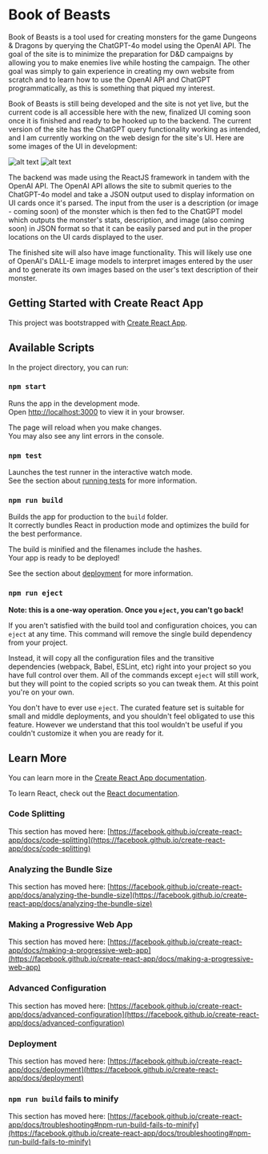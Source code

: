 # Book of Beasts
Book of Beasts is a tool used for creating monsters for the game Dungeons & Dragons by querying the ChatGPT-4o model using the OpenAI API. The goal of the site is to minimize the preparation for D&D campaigns by allowing you to make enemies live while hosting the campaign. The other goal was simply to gain experience in creating my own website from scratch and to learn how to use the OpenAI API and ChatGPT programmatically, as this is something that piqued my interest.

Book of Beasts is still being developed and the site is not yet live, but the current code is all accessible here with the new, finalized UI coming soon once it is finished and ready to be hooked up to the backend. The current version of the site has the ChatGPT query functionality working as intended, and I am currently working on the web design for the site's UI. Here are some images of the UI in development:

![alt text](https://github.com/djkraft16/book_of_beasts/blob/master/Desktop.png?raw=true) ![alt text](https://github.com/djkraft16/book_of_beasts/blob/master/Phone.png?raw=true)

The backend was made using the ReactJS framework in tandem with the OpenAI API. The OpenAI API allows the site to submit queries to the ChatGPT-4o model and take a JSON output used to display information on UI cards once it's parsed. The input from the user is a description (or image - coming soon) of the monster which is then fed to the ChatGPT model which outputs the monster's stats, description, and image (also coming soon) in JSON format so that it can be easily parsed and put in the proper locations on the UI cards displayed to the user.

The finished site will also have image functionality. This will likely use one of OpenAI's DALL-E image models to interpret images entered by the user and to generate its own images based on the user's text description of their monster.

## Getting Started with Create React App

This project was bootstrapped with [Create React App](https://github.com/facebook/create-react-app).

## Available Scripts

In the project directory, you can run:

### `npm start`

Runs the app in the development mode.\
Open [http://localhost:3000](http://localhost:3000) to view it in your browser.

The page will reload when you make changes.\
You may also see any lint errors in the console.

### `npm test`

Launches the test runner in the interactive watch mode.\
See the section about [running tests](https://facebook.github.io/create-react-app/docs/running-tests) for more information.

### `npm run build`

Builds the app for production to the `build` folder.\
It correctly bundles React in production mode and optimizes the build for the best performance.

The build is minified and the filenames include the hashes.\
Your app is ready to be deployed!

See the section about [deployment](https://facebook.github.io/create-react-app/docs/deployment) for more information.

### `npm run eject`

**Note: this is a one-way operation. Once you `eject`, you can't go back!**

If you aren't satisfied with the build tool and configuration choices, you can `eject` at any time. This command will remove the single build dependency from your project.

Instead, it will copy all the configuration files and the transitive dependencies (webpack, Babel, ESLint, etc) right into your project so you have full control over them. All of the commands except `eject` will still work, but they will point to the copied scripts so you can tweak them. At this point you're on your own.

You don't have to ever use `eject`. The curated feature set is suitable for small and middle deployments, and you shouldn't feel obligated to use this feature. However we understand that this tool wouldn't be useful if you couldn't customize it when you are ready for it.

## Learn More

You can learn more in the [Create React App documentation](https://facebook.github.io/create-react-app/docs/getting-started).

To learn React, check out the [React documentation](https://reactjs.org/).

### Code Splitting

This section has moved here: [https://facebook.github.io/create-react-app/docs/code-splitting](https://facebook.github.io/create-react-app/docs/code-splitting)

### Analyzing the Bundle Size

This section has moved here: [https://facebook.github.io/create-react-app/docs/analyzing-the-bundle-size](https://facebook.github.io/create-react-app/docs/analyzing-the-bundle-size)

### Making a Progressive Web App

This section has moved here: [https://facebook.github.io/create-react-app/docs/making-a-progressive-web-app](https://facebook.github.io/create-react-app/docs/making-a-progressive-web-app)

### Advanced Configuration

This section has moved here: [https://facebook.github.io/create-react-app/docs/advanced-configuration](https://facebook.github.io/create-react-app/docs/advanced-configuration)

### Deployment

This section has moved here: [https://facebook.github.io/create-react-app/docs/deployment](https://facebook.github.io/create-react-app/docs/deployment)

### `npm run build` fails to minify

This section has moved here: [https://facebook.github.io/create-react-app/docs/troubleshooting#npm-run-build-fails-to-minify](https://facebook.github.io/create-react-app/docs/troubleshooting#npm-run-build-fails-to-minify)
